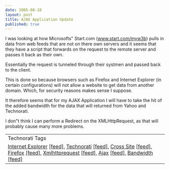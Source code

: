 ```yaml
--- 
date: 2005-08-10
layout: post
title: AJAX Application Update
published: true
---
```

I was looking at how Microsofts" Start.com (<a href="http://www.start.com/myw3b" rel="tag">www.start.com/myw3b</a>) pulls in data from web feeds that are not on there own servers and it seems that they have a script that forwards on the request to the remote server and passes it back as their own. <p />Essentially the request is tunneled through their systmen and passed back to the client.<p />This is done so because browsers such as Firefox and Internet Explorer (in certain configurations) will not allow a website to get data from another domain.  Which, for security reasons makes sense I suppose.<p />It therefore seems that for my AJAX Application I will have to take the hit of the added bandwidth for the data that will returned from Yahoo and Technorati.<p />I don"t think I can perform a Redirect on the XMLHttpRequest, as that will probably cause many more problems.<p /><table class="TechnoratiHead TagHeader">
<tr><td>Technorati Tags</td></tr>
<tr class="Technorati"><td>
<a href="http://www.technorati.com/tag/Internet%20Explorer" class="Tag" rel="tag">Internet Explorer</a> <a href="http://feeds.technorati.com/feed/posts/tag/Internet%20Explorer" class="Tag">[feed]</a>, <a href="http://www.technorati.com/tag/Technorati" class="Tag" rel="tag">Technorati</a> <a href="http://feeds.technorati.com/feed/posts/tag/Technorati" class="Tag">[feed]</a>, <a href="http://www.technorati.com/tag/Cross%20Site" class="Tag" rel="tag">Cross Site</a> <a href="http://feeds.technorati.com/feed/posts/tag/Cross%20Site" class="Tag">[feed]</a>, <a href="http://www.technorati.com/tag/Firefox" class="Tag" rel="tag">Firefox</a> <a href="http://feeds.technorati.com/feed/posts/tag/Firefox" class="Tag">[feed]</a>, <a href="http://www.technorati.com/tag/Xmlhttprequest" class="Tag" rel="tag">Xmlhttprequest</a> <a href="http://feeds.technorati.com/feed/posts/tag/Xmlhttprequest" class="Tag">[feed]</a>, <a href="http://www.technorati.com/tag/Ajax" class="Tag" rel="tag">Ajax</a> <a href="http://feeds.technorati.com/feed/posts/tag/Ajax" class="Tag">[feed]</a>, <a href="http://www.technorati.com/tag/Bandwidth" class="Tag" rel="tag">Bandwidth</a> <a href="http://feeds.technorati.com/feed/posts/tag/Bandwidth" class="Tag">[feed]</a>
</td></tr>
</table><div class="blogger-post-footer"><img class="posterous_download_image" src="https://blogger.googleusercontent.com/tracker/8109338-112367142624488101?l=www.kinlan.co.uk%2Findex.html" height="1" alt="" width="1" /></div>
